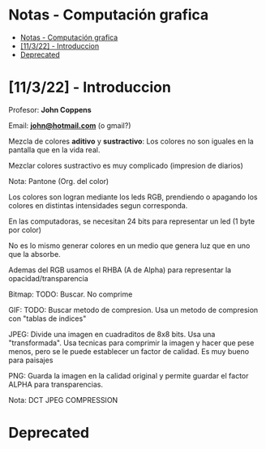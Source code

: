# Notas - Computación grafica

- [Notas - Computación grafica](#notas---computación-grafica)
- [[11/3/22] - Introduccion](#11322---introduccion)
- [Deprecated](#deprecated)

# [11/3/22] - Introduccion

Profesor: **John Coppens**

Email: **john@hotmail.com** (o gmail?)

Mezcla de colores **aditivo** y **sustractivo**: Los colores no son iguales en la pantalla que en la vida real.

Mezclar colores sustractivo es muy complicado (impresion de diarios)

Nota: Pantone (Org. del color)

Los colores son logran mediante los leds RGB, prendiendo o apagando los colores en distintas intensidades segun corresponda.

En las computadoras, se necesitan 24 bits para representar un led (1 byte por color)

No es lo mismo generar colores en un medio que genera luz que en uno que la absorbe.

Ademas del RGB usamos el RHBA (A de Alpha) para representar la opacidad/transparencia

Bitmap: TODO: Buscar. No comprime

GIF: TODO: Buscar metodo de compresion. Usa un metodo de compresion con "tablas de indices"

JPEG: Divide una imagen en cuadraditos de 8x8 bits. Usa una "transformada". Usa tecnicas para comprimir la imagen y hacer que pese menos, pero se le puede establecer un factor de calidad. Es muy bueno para paisajes

PNG: Guarda la imagen en la calidad original y permite guardar el factor ALPHA para transparencias.

Nota: DCT JPEG COMPRESSION

# Deprecated